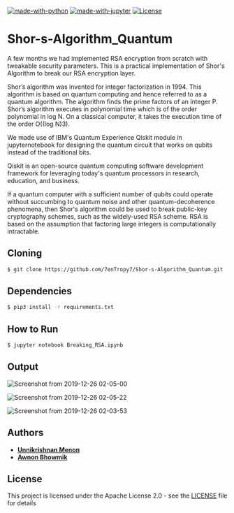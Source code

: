 [![made-with-python](https://img.shields.io/badge/Made%20with-Python-1f425f.svg)](https://www.python.org/) [![made-with-jupyter](https://img.shields.io/badge/Made%20with-Jupyter-1f425f.svg)](http://jupyter.org/) [![License](https://img.shields.io/badge/License-Apache%202.0-blue.svg)](https://opensource.org/licenses/Apache-2.0)

# Shor-s-Algorithm_Quantum

A few months we had implemented RSA encryption from scratch with tweakable security parameters. This is a practical implementation of Shor's Algorithm to break our RSA encryption layer.

Shor’s algorithm was invented for integer factorization in 1994.  This algorithm is based on quantum computing and hence referred to as a quantum algorithm. The algorithm finds the prime factors of an integer P. Shor’s algorithm executes in polynomial time which is of the order polynomial in log N. On a classical computer,  it takes the execution time of the order O((log N)3).

We made use of IBM's Quantum Experience Qiskit module in jupyternotebook for designing the quantum circuit that works on qubits instead of the traditional bits.

Qiskit is an open-source quantum computing software development framework for leveraging today's quantum processors in research, education, and business.

If a quantum computer with a sufficient number of qubits could operate without succumbing to quantum noise and other quantum-decoherence phenomena, then Shor's algorithm could be used to break public-key cryptography schemes, such as the widely-used RSA scheme. RSA is based on the assumption that factoring large integers is computationally intractable. 

## Cloning
```bash
$ git clone https://github.com/7enTropy7/Shor-s-Algorithm_Quantum.git
```

## Dependencies
```bash
$ pip3 install -r requirements.txt
```

## How to Run
```bash
$ jupyter notebook Breaking_RSA.ipynb
```

## Output

![Screenshot from 2019-12-26 02-05-00](https://user-images.githubusercontent.com/36446402/71672203-5526ac00-2d9b-11ea-9aff-27a6d9705b33.png)

![Screenshot from 2019-12-26 02-05-22](https://user-images.githubusercontent.com/36446402/71672216-59eb6000-2d9b-11ea-95c7-4d543931f7b2.png)

![Screenshot from 2019-12-26 02-03-53](https://user-images.githubusercontent.com/36446402/71672192-4cce7100-2d9b-11ea-9a33-68202196974c.png)




## Authors

* [**Unnikrishnan Menon**](https://github.com/7enTropy7)
* [**Awnon Bhowmik**](https://github.com/awnonbhowmik)


## License

This project is licensed under the Apache License 2.0 - see the [LICENSE](LICENSE) file for details
